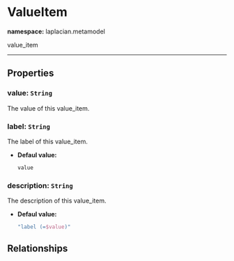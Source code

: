 # **ValueItem**
**namespace:** laplacian.metamodel

value_item



---

## Properties

### value: `String`
The value of this value_item.

### label: `String`
The label of this value_item.
- **Defaul value:**
  ```kotlin
  value
  ```

### description: `String`
The description of this value_item.
- **Defaul value:**
  ```kotlin
  "label (=$value)"
  ```

## Relationships
